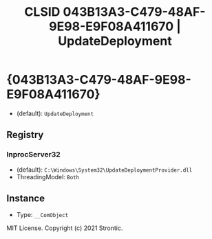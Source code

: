 ﻿---
title: "CLSID 043B13A3-C479-48AF-9E98-E9F08A411670 | UpdateDeployment"
excerpt: What is COM-Object CLSID 043B13A3-C479-48AF-9E98-E9F08A411670?
---

# {043B13A3-C479-48AF-9E98-E9F08A411670}

* (default): `UpdateDeployment`

## Registry


### InprocServer32

* (default): `C:\Windows\System32\UpdateDeploymentProvider.dll`
* ThreadingModel: `Both`

## Instance

* Type: `__ComObject`

MIT License. Copyright (c) 2021 Strontic.



